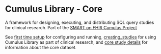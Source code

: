 # Cumulus Library - Core

A framework for designing, executing, and distributing SQL query studies for clinical research. Part of the [SMART on FHIR Cumulus Project](https://smarthealthit.org/cumulus-a-universal-sidecar-for-a-smart-learning-healthcare-system/)

See [first time setup](./docs/first-time-setup.md) for configuring and running, [creating_studies](./docs/creating-studies.md) for using Cumulus Library as part of clinical research, and [core study details](./docs/core-study-details.md) for information about the core dataset.
